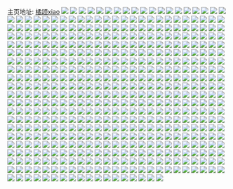 主页地址: [橘颂xiao](https://weibo.com/u/1748708812) 
![](https://wx4.sinaimg.cn/mw2000/683b2dccly1h9qpai0bncj22c0340kjm.jpg) 
![](https://wx4.sinaimg.cn/mw2000/683b2dccly1h9qpaizgb3j22c0340hdu.jpg) 
![](https://wx4.sinaimg.cn/mw2000/683b2dccly1h9qar7x9p4j22c03401kz.jpg) 
![](https://wx4.sinaimg.cn/mw2000/683b2dccly1h9qar9k0npj22c0340x6r.jpg) 
![](https://wx4.sinaimg.cn/mw2000/683b2dccly1h9qar646x2j22c0340kjn.jpg) 
![](https://wx4.sinaimg.cn/mw2000/683b2dccly1h9qarbgjyvj22c0340b2b.jpg) 
![](https://wx4.sinaimg.cn/mw2000/683b2dccly1h9qarcnvtij22c0340b2a.jpg) 
![](https://wx4.sinaimg.cn/mw2000/683b2dccly1h9qare8qblj22c0340x6r.jpg) 
![](https://wx4.sinaimg.cn/mw2000/683b2dccly1h9p57roc0sj22c03407wk.jpg) 
![](https://wx4.sinaimg.cn/mw2000/683b2dccly1h9p4cupfr8j20u0140wjr.jpg) 
![](https://wx4.sinaimg.cn/mw2000/683b2dccly1h9p4cueewxj21bf0zkn67.jpg) 
![](https://wx4.sinaimg.cn/mw2000/683b2dccly1h9m8t43785j22c0340kjm.jpg) 
![](https://wx4.sinaimg.cn/mw2000/683b2dccly1h9lr7qdtxlj22c0340x6p.jpg) 
![](https://wx4.sinaimg.cn/mw2000/683b2dccly1h9lr7scmk7j22c03401ky.jpg) 
![](https://wx4.sinaimg.cn/mw2000/683b2dccly1h9jj5k69cdj222q37kb2a.jpg) 
![](https://wx4.sinaimg.cn/mw2000/683b2dccly1h9isseik67j22c0340hdu.jpg) 
![](https://wx4.sinaimg.cn/mw2000/683b2dccly1h9intizp92j22c0340kjn.jpg) 
![](https://wx4.sinaimg.cn/mw2000/683b2dccly1h9hmrgvvfbj22c03401l0.jpg) 
![](https://wx4.sinaimg.cn/mw2000/683b2dccly1h9hbifn6cnj22c0340npf.jpg) 
![](https://wx4.sinaimg.cn/mw2000/683b2dccly1h9f70okr1sj22c0340u0z.jpg) 
![](https://wx4.sinaimg.cn/mw2000/683b2dccly1h9dwmtdxzaj22c0340e83.jpg) 
![](https://wx4.sinaimg.cn/mw2000/683b2dccly1h9cxr11u8fj233z2bz4qs.jpg) 
![](https://wx4.sinaimg.cn/mw2000/683b2dccly1h9bjj6ubwdj22c03401ky.jpg) 
![](https://wx4.sinaimg.cn/mw2000/683b2dccly1h9bdn6v39tj22c0340hdt.jpg) 
![](https://wx4.sinaimg.cn/mw2000/683b2dccly1h9b8qb1bq3j22c0340b2c.jpg) 
![](https://wx4.sinaimg.cn/mw2000/683b2dccly1h9a4i7226ej20xc1at4aj.jpg) 
![](https://wx4.sinaimg.cn/mw2000/683b2dccly1h9a4i7emmgj20xc18gdnh.jpg) 
![](https://wx4.sinaimg.cn/mw2000/683b2dccly1h9a4i7ngpnj20xc18gjzh.jpg) 
![](https://wx4.sinaimg.cn/mw2000/683b2dccly1h9a4iresz5j20xc1al1a1.jpg) 
![](https://wx4.sinaimg.cn/mw2000/683b2dccly1h9a2x2l2hzj22c0340kjn.jpg) 
![](https://wx4.sinaimg.cn/mw2000/683b2dccly1h9a2x0u8nfj22c0340qv6.jpg) 
![](https://wx4.sinaimg.cn/mw2000/683b2dccly1h99bm8xis8j226t301e82.jpg) 
![](https://wx4.sinaimg.cn/mw2000/683b2dccly1h99bm6te7yj226l37khdu.jpg) 
![](https://wx4.sinaimg.cn/mw2000/683b2dccly1h98h70g6bqj21o02you0z.jpg) 
![](https://wx4.sinaimg.cn/mw2000/683b2dccly1h98303yz4lj20s211fqdk.jpg) 
![](https://wx4.sinaimg.cn/mw2000/683b2dccly1h97t63etshj22c0340hdw.jpg) 
![](https://wx4.sinaimg.cn/mw2000/683b2dccly1h97t66z6ivj227b37ke83.jpg) 
![](https://wx4.sinaimg.cn/mw2000/683b2dccly1h97t69u0rgj227p37k4qr.jpg) 
![](https://wx4.sinaimg.cn/mw2000/683b2dccly1h97t6ar0m7j22c0340u0y.jpg) 
![](https://wx4.sinaimg.cn/mw2000/683b2dccly1h97t7mb0ewj20u0140k59.jpg) 
![](https://wx4.sinaimg.cn/mw2000/683b2dccly1h95jsd7lwbj22c0340kjn.jpg) 
![](https://wx4.sinaimg.cn/mw2000/683b2dccly1h95jselianj22c0340b2b.jpg) 
![](https://wx4.sinaimg.cn/mw2000/683b2dccly1h95jsc14ufj22c03401ky.jpg) 
![](https://wx4.sinaimg.cn/mw2000/683b2dccly1h95jsfd2pkj22c03401ky.jpg) 
![](https://wx4.sinaimg.cn/mw2000/683b2dccly1h94g6ob6kxj21sc2dshdv.jpg) 
![](https://wx4.sinaimg.cn/mw2000/683b2dccly1h94g6n5ijnj22ae37kkjn.jpg) 
![](https://wx4.sinaimg.cn/mw2000/683b2dccly1h94g6qatvij227b37ku0y.jpg) 
![](https://wx4.sinaimg.cn/mw2000/683b2dccly1h94g6szxssj22c03407wk.jpg) 
![](https://wx4.sinaimg.cn/mw2000/683b2dccly1h933kqhwrwj22c0340u0y.jpg) 
![](https://wx4.sinaimg.cn/mw2000/683b2dccly1h8zzkcex3xj22c0340b2b.jpg) 
![](https://wx4.sinaimg.cn/mw2000/683b2dccly1h8xor0tt3rj22c03404qs.jpg) 
![](https://wx4.sinaimg.cn/mw2000/683b2dccly1h8xd3x3fcyj22342w01kz.jpg) 
![](https://wx4.sinaimg.cn/mw2000/683b2dccly1h8wf335dhoj22c0340qv6.jpg) 
![](https://wx4.sinaimg.cn/mw2000/683b2dccly1h8wf35x298j22c03407wj.jpg) 
![](https://wx4.sinaimg.cn/mw2000/683b2dccly1h8wf31rslfj22c03401l0.jpg) 
![](https://wx4.sinaimg.cn/mw2000/683b2dccly1h8wf3po7v7j22c03407wi.jpg) 
![](https://wx4.sinaimg.cn/mw2000/683b2dccly1h8sq0udusdj20zo256khr.jpg) 
![](https://wx4.sinaimg.cn/mw2000/683b2dccly1h8rt7xi0wzj22dd35se83.jpg) 
![](https://wx4.sinaimg.cn/mw2000/683b2dccly1h8pxsdlwlzj22c0340u0y.jpg) 
![](https://wx4.sinaimg.cn/mw2000/683b2dccly1h8pxsfn2gfj22c03407wi.jpg) 
![](https://wx4.sinaimg.cn/mw2000/683b2dccly1h8lu16p1u1j20zo256ndr.jpg) 
![](https://wx4.sinaimg.cn/mw2000/683b2dccly1h8lq77sdp3j229z36cb2b.jpg) 
![](https://wx4.sinaimg.cn/mw2000/683b2dccly1h8jl5zobimj22c0340b2c.jpg) 
![](https://wx4.sinaimg.cn/mw2000/683b2dccly1h8jl60w3o4j22c03404qq.jpg) 
![](https://wx4.sinaimg.cn/mw2000/683b2dccly1h8hdncz7kcj22c0340e83.jpg) 
![](https://wx4.sinaimg.cn/mw2000/683b2dccly1h8h4ayy074j226u36cu0y.jpg) 
![](https://wx4.sinaimg.cn/mw2000/683b2dccly1h6wottdj3pj22c03401kz.jpg) 
![](https://wx4.sinaimg.cn/mw2000/683b2dccly1h6wotqkssfj22c03407a4.jpg) 
![](https://wx4.sinaimg.cn/mw2000/683b2dccly1h6wotuzfqxj22c03404qr.jpg) 
![](https://wx4.sinaimg.cn/mw2000/683b2dccly1h57sf91oekj22c03404qr.jpg) 
![](https://wx4.sinaimg.cn/mw2000/683b2dccly1h57sf7jqclj22c0340npg.jpg) 
![](https://wx4.sinaimg.cn/mw2000/683b2dccly1h4ups1bl9oj20zo1alkjl.jpg) 
![](https://wx4.sinaimg.cn/mw2000/683b2dccly1h4ups01zxyj20zo1m2nhf.jpg) 
![](https://wx4.sinaimg.cn/mw2000/683b2dccly1h4kg2dov4vj21cc2ehx6p.jpg) 
![](https://wx4.sinaimg.cn/mw2000/683b2dccly1h4ep5bd4k2j21sc2iou0y.jpg) 
![](https://wx4.sinaimg.cn/mw2000/683b2dccly1h4bam0cyd3j22c03401l1.jpg) 
![](https://wx4.sinaimg.cn/mw2000/683b2dccly1h44esfxj5fj22c0340e83.jpg) 
![](https://wx4.sinaimg.cn/mw2000/683b2dccly1h44ese2vbtj233z2bznpf.jpg) 
![](https://wx4.sinaimg.cn/mw2000/683b2dccly1h40zrif2bwj21o02yo1kz.jpg) 
![](https://wx4.sinaimg.cn/mw2000/683b2dccly1h40zrh1bpkj22c0340x6p.jpg) 
![](https://wx4.sinaimg.cn/mw2000/683b2dccly1h40zrkfe6tj21o02yohdu.jpg) 
![](https://wx4.sinaimg.cn/mw2000/683b2dccly1h40zrne2ysj227x2yob2b.jpg) 
![](https://wx4.sinaimg.cn/mw2000/683b2dccly1h3yple2qglj226y3401l0.jpg) 
![](https://wx4.sinaimg.cn/mw2000/683b2dccly1h3ypla09ocj22c0340u13.jpg) 
![](https://wx4.sinaimg.cn/mw2000/683b2dccly1h3ypjhna13j22c0340kjm.jpg) 
![](https://wx4.sinaimg.cn/mw2000/683b2dccly1h3ypjf2ak1j22c03404qq.jpg) 
![](https://wx4.sinaimg.cn/mw2000/683b2dccly1h3yo9xzt2yj22c0340qv5.jpg) 
![](https://wx4.sinaimg.cn/mw2000/683b2dccly1h3wev7uqt1j22c0340e84.jpg) 
![](https://wx4.sinaimg.cn/mw2000/683b2dccly1h3wev9xq3uj22c0340kjo.jpg) 
![](https://wx4.sinaimg.cn/mw2000/683b2dccly1h3v5f0gnmyj21o02yo4qr.jpg) 
![](https://wx4.sinaimg.cn/mw2000/683b2dccly1h3qfsjq1qwj21o02yoqv6.jpg) 
![](https://wx4.sinaimg.cn/mw2000/683b2dccly1h3o7w77wysj21o02yo1kz.jpg) 
![](https://wx4.sinaimg.cn/mw2000/683b2dccly1h3o7w8osovj21o02yox6q.jpg) 
![](https://wx4.sinaimg.cn/mw2000/683b2dccly1h3o7wa4bstj22c0340e84.jpg) 
![](https://wx4.sinaimg.cn/mw2000/683b2dccly1h3o7waxwa6j22c0340b2a.jpg) 
![](https://wx4.sinaimg.cn/mw2000/683b2dccly1h3ns1spxapj22c03401kz.jpg) 
![](https://wx4.sinaimg.cn/mw2000/683b2dccly1h3n3m8321ij22c0340e82.jpg) 
![](https://wx4.sinaimg.cn/mw2000/683b2dccly1h3n0sy3umnj22c0340kjm.jpg) 
![](https://wx4.sinaimg.cn/mw2000/683b2dccly1h3kqa0452vj22c0340qv7.jpg) 
![](https://wx4.sinaimg.cn/mw2000/683b2dccly1h3kqa2bqibj22c0340hdw.jpg) 
![](https://wx4.sinaimg.cn/mw2000/683b2dccly1h3kq9y1rmyj22c0340qv6.jpg) 
![](https://wx4.sinaimg.cn/mw2000/683b2dccly1h3kqa4cdx8j22c03407wk.jpg) 
![](https://wx4.sinaimg.cn/mw2000/683b2dccly1h3kqa5x4k3j22c0340x6q.jpg) 
![](https://wx4.sinaimg.cn/mw2000/683b2dccly1h3kj2cae1pj22c0340e81.jpg) 
![](https://wx4.sinaimg.cn/mw2000/683b2dccly1h3kj2dcx2hj22c030a7wj.jpg) 
![](https://wx4.sinaimg.cn/mw2000/683b2dccly1h3kasyqsmmj22c0340kjn.jpg) 
![](https://wx4.sinaimg.cn/mw2000/683b2dccly1h3j99gg5fbj22c0340kjm.jpg) 
![](https://wx4.sinaimg.cn/mw2000/683b2dccly1h3fp4lfx2jj22c0340x6p.jpg) 
![](https://wx4.sinaimg.cn/mw2000/683b2dccly1h3fp4m63o8j22c03401ky.jpg) 
![](https://wx4.sinaimg.cn/mw2000/683b2dccly1h3f4xsxk3tj22c0340hdv.jpg) 
![](https://wx4.sinaimg.cn/mw2000/683b2dccly1h3f4xfha2yj22c0340hdv.jpg) 
![](https://wx4.sinaimg.cn/mw2000/683b2dccly1h3f4xixhr3j22c03407wj.jpg) 
![](https://wx4.sinaimg.cn/mw2000/683b2dccly1h3f4xywgl3j22c03407wj.jpg) 
![](https://wx4.sinaimg.cn/mw2000/683b2dccly1h3f2oina2ij224e2vdx6p.jpg) 
![](https://wx4.sinaimg.cn/mw2000/683b2dccly1h3f2ohr3ddj22c0340qv6.jpg) 
![](https://wx4.sinaimg.cn/mw2000/683b2dccly1h3f2ojhh1xj224y340kjm.jpg) 
![](https://wx4.sinaimg.cn/mw2000/683b2dccly1h3duaye7v2j22c0340npf.jpg) 
![](https://wx4.sinaimg.cn/mw2000/683b2dccly1h3dqm2kx6dj22c0340x6q.jpg) 
![](https://wx4.sinaimg.cn/mw2000/683b2dccly1h3dqm3z3f0j22c0340u0y.jpg) 
![](https://wx4.sinaimg.cn/mw2000/683b2dccly1h3bnz2qn0bj22c0340x6q.jpg) 
![](https://wx4.sinaimg.cn/mw2000/683b2dccly1h3bnz40ef4j22c03404qr.jpg) 
![](https://wx4.sinaimg.cn/mw2000/683b2dccly1h397f8a1wtj22853407wk.jpg) 
![](https://wx4.sinaimg.cn/mw2000/683b2dccly1h397fom85dj226y340npg.jpg) 
![](https://wx4.sinaimg.cn/mw2000/683b2dccly1h397fsw88tj22c0340b2c.jpg) 
![](https://wx4.sinaimg.cn/mw2000/683b2dccly1h37y8152xmj22c03407wl.jpg) 
![](https://wx4.sinaimg.cn/mw2000/683b2dccly1h37y8clw86j23402c0hdt.jpg) 
![](https://wx4.sinaimg.cn/mw2000/683b2dccly1h36uru3pfjj21o02yoe81.jpg) 
![](https://wx4.sinaimg.cn/mw2000/683b2dccly1h34l0m55qlj22c0340b2c.jpg) 
![](https://wx4.sinaimg.cn/mw2000/683b2dccly1h33lww8vy5j21o02yob2c.jpg) 
![](https://wx4.sinaimg.cn/mw2000/683b2dccly1h303itkkfrj22c0340x6r.jpg) 
![](https://wx4.sinaimg.cn/mw2000/683b2dccly1h2ys6szg2sj22c0340hdv.jpg) 
![](https://wx4.sinaimg.cn/mw2000/683b2dccly1h2yks3w3naj22c03404qr.jpg) 
![](https://wx4.sinaimg.cn/mw2000/683b2dccly1h2yks5a7ayj22c0340e83.jpg) 
![](https://wx4.sinaimg.cn/mw2000/683b2dccly1h2x4eshjysj22c0340u10.jpg) 
![](https://wx4.sinaimg.cn/mw2000/683b2dccly1h2wbftmn90j21sc2dsqv5.jpg) 
![](https://wx4.sinaimg.cn/mw2000/683b2dccly1h2u6fukywlj220k36ax6q.jpg) 
![](https://wx4.sinaimg.cn/mw2000/683b2dccly1h2sz9jr4l9j224v340b2a.jpg) 
![](https://wx4.sinaimg.cn/mw2000/683b2dccly1h2ryrzwk4uj22c0340b2a.jpg) 
![](https://wx4.sinaimg.cn/mw2000/683b2dccly1h2qlwahax1j22c0340e83.jpg) 
![](https://wx4.sinaimg.cn/mw2000/683b2dccly1h2qlw92jb2j22c0340kjm.jpg) 
![](https://wx4.sinaimg.cn/mw2000/683b2dccly1h2o663ru67j21o02yoe82.jpg) 
![](https://wx4.sinaimg.cn/mw2000/683b2dccly1h2iogel8e1j21o02yokjm.jpg) 
![](https://wx4.sinaimg.cn/mw2000/683b2dccly1h2g7nemhazj22c0340npe.jpg) 
![](https://wx4.sinaimg.cn/mw2000/683b2dccly1h2enqf2vvtj20mi0u0gr5.jpg) 
![](https://wx4.sinaimg.cn/mw2000/683b2dccly1h2enqfsqh3j22c0340b29.jpg) 
![](https://wx4.sinaimg.cn/mw2000/683b2dccly1h2dzsujbfpj20pe194dnc.jpg) 
![](https://wx4.sinaimg.cn/mw2000/683b2dccly1h2bkkumuivj22c0340u0z.jpg) 
![](https://wx4.sinaimg.cn/mw2000/683b2dccly1h2b9y4xqwwj224v340qv5.jpg) 
![](https://wx4.sinaimg.cn/mw2000/683b2dccly1h29hphudmlj22c0340x6p.jpg) 
![](https://wx4.sinaimg.cn/mw2000/683b2dccly1h27ujlk9aaj22c0340qv6.jpg) 
![](https://wx4.sinaimg.cn/mw2000/683b2dccly1h25w2c197mj22c02qmx6p.jpg) 
![](https://wx4.sinaimg.cn/mw2000/683b2dccly1h24untf4hhj20u01hcar8.jpg) 
![](https://wx4.sinaimg.cn/mw2000/683b2dccly1h24jifc8x5j21o02yonpd.jpg) 
![](https://wx4.sinaimg.cn/mw2000/683b2dccly1h24jig9hk7j21o02yo4qq.jpg) 
![](https://wx4.sinaimg.cn/mw2000/683b2dccly1h23q0o199zj21o02yo1l0.jpg) 
![](https://wx4.sinaimg.cn/mw2000/683b2dccly1h22f50bzp9j22c03404qq.jpg) 
![](https://wx4.sinaimg.cn/mw2000/683b2dccly1h22f4zhkycj22c0340npe.jpg) 
![](https://wx4.sinaimg.cn/mw2000/683b2dccly1h22f518k8tj22c03404qq.jpg) 
![](https://wx4.sinaimg.cn/mw2000/683b2dccly1h21xscqntij22c0340e83.jpg) 
![](https://wx4.sinaimg.cn/mw2000/683b2dccly1h1zmvixwykj21o02yohdw.jpg) 
![](https://wx4.sinaimg.cn/mw2000/683b2dccly1h1xh9fipwmj22c0340u0y.jpg) 
![](https://wx4.sinaimg.cn/mw2000/683b2dccly1h1v040dv7uj22653401ky.jpg) 
![](https://wx4.sinaimg.cn/mw2000/683b2dccly1h1txinzn8fj22c0340hdu.jpg) 
![](https://wx4.sinaimg.cn/mw2000/683b2dccly1h1txip4uwxj22c03407wj.jpg) 
![](https://wx4.sinaimg.cn/mw2000/683b2dccly1h1txiqdbmdj22c0340x6q.jpg) 
![](https://wx4.sinaimg.cn/mw2000/683b2dccly1h1smvyymqhj22c0340hdv.jpg) 
![](https://wx4.sinaimg.cn/mw2000/683b2dccly1h1smwd4bgvj20mi0u0n63.jpg) 
![](https://wx4.sinaimg.cn/mw2000/683b2dccly1h1smwccjh7j20mi0u0dp8.jpg) 
![](https://wx4.sinaimg.cn/mw2000/683b2dccly1h1s3tmypsuj22bz2x0hdt.jpg) 
![](https://wx4.sinaimg.cn/mw2000/683b2dccly1h1pskvve7fj22c0340b2d.jpg) 
![](https://wx4.sinaimg.cn/mw2000/683b2dccly1h1phq2yw74j20u0140n3s.jpg) 
![](https://wx4.sinaimg.cn/mw2000/683b2dccly1h1ockro99xj22c0340npf.jpg) 
![](https://wx4.sinaimg.cn/mw2000/683b2dccly1h1ockq0emyj22c03404qs.jpg) 
![](https://wx4.sinaimg.cn/mw2000/683b2dccly1h1ncl6otlnj22c03401ky.jpg) 
![](https://wx4.sinaimg.cn/mw2000/683b2dccly1h1ncl8a8v9j22c03407wi.jpg) 
![](https://wx4.sinaimg.cn/mw2000/683b2dccly1h1mb47arw6j22c0340qv6.jpg) 
![](https://wx4.sinaimg.cn/mw2000/683b2dccly1h1mb4tin3dj22c0340hdu.jpg) 
![](https://wx4.sinaimg.cn/mw2000/683b2dccly1h1mb4uguo0j22c03404qq.jpg) 
![](https://wx4.sinaimg.cn/mw2000/683b2dccly1h1l6wzd1fij22c0340qv7.jpg) 
![](https://wx4.sinaimg.cn/mw2000/683b2dccly1h1l6x3u7ewj22c0340b2b.jpg) 
![](https://wx4.sinaimg.cn/mw2000/683b2dccly1h1ky4swvfbj22c0340u0x.jpg) 
![](https://wx4.sinaimg.cn/mw2000/683b2dccly1h1ky4tsvvqj22c0340b2a.jpg) 
![](https://wx4.sinaimg.cn/mw2000/683b2dccly1h1ky4s9hc2j22c0340x6p.jpg) 
![](https://wx4.sinaimg.cn/mw2000/683b2dccly1h1ky4ulqcmj22c0340u0y.jpg) 
![](https://wx4.sinaimg.cn/mw2000/683b2dccly1h1ih0bownoj22c03404qr.jpg) 
![](https://wx4.sinaimg.cn/mw2000/683b2dccly1h1ih0e5c29j22c03401kz.jpg) 
![](https://wx4.sinaimg.cn/mw2000/683b2dccly1h1ih0cqb0lj22c0340hdu.jpg) 
![](https://wx4.sinaimg.cn/mw2000/683b2dccly1h1ih0kikyfj22y12c04qq.jpg) 
![](https://wx4.sinaimg.cn/mw2000/683b2dccly1h1hk2o0zkyj22c0340x6r.jpg) 
![](https://wx4.sinaimg.cn/mw2000/683b2dccly1h1ggi3fl1yj233z2bze83.jpg) 
![](https://wx4.sinaimg.cn/mw2000/683b2dccly1h1fcwmpklij22c03404qs.jpg) 
![](https://wx4.sinaimg.cn/mw2000/683b2dccly1h1fcwob2p1j22c0340x6r.jpg) 
![](https://wx4.sinaimg.cn/mw2000/683b2dccly1h1fcwpq4c6j22c0340b2c.jpg) 
![](https://wx4.sinaimg.cn/mw2000/683b2dccly1h1e2sv1c3zj22c03407wi.jpg) 
![](https://wx4.sinaimg.cn/mw2000/683b2dccly1h1dwk3hy4hj22c0340x6r.jpg) 
![](https://wx4.sinaimg.cn/mw2000/683b2dccly1h1dwk4ysisj22c0340qv7.jpg) 
![](https://wx4.sinaimg.cn/mw2000/683b2dccly1h1dwkajidsj22c03404qs.jpg) 
![](https://wx4.sinaimg.cn/mw2000/683b2dccly1h1dwk8y5p8j22bz33znph.jpg) 
![](https://wx4.sinaimg.cn/mw2000/683b2dccly1h1cqjsa1gfj21491zkb29.jpg) 
![](https://wx4.sinaimg.cn/mw2000/683b2dccly1h1cqjtbhpcj22c03401kz.jpg) 
![](https://wx4.sinaimg.cn/mw2000/683b2dccly1h1adhewdkoj22c0340npe.jpg) 
![](https://wx4.sinaimg.cn/mw2000/683b2dccly1h1adhdphafj22c0340x6q.jpg) 
![](https://wx4.sinaimg.cn/mw2000/683b2dccly1h1a40vbp2pj22c0340kjm.jpg) 
![](https://wx4.sinaimg.cn/mw2000/683b2dccly1h17dwzna2tj22c0340kjm.jpg) 
![](https://wx4.sinaimg.cn/mw2000/683b2dccly1h16u23wcxqj224v2s54qp.jpg) 
![](https://wx4.sinaimg.cn/mw2000/683b2dccly1h16u23bv6hj22c0340u0x.jpg) 
![](https://wx4.sinaimg.cn/mw2000/683b2dccly1h16u24qcj5j22c03404qq.jpg) 
![](https://wx4.sinaimg.cn/mw2000/683b2dccly1h15mrcbfzbj20u01400yi.jpg) 
![](https://wx4.sinaimg.cn/mw2000/683b2dccly1h13uxc2okij21ws2jm4qp.jpg) 
![](https://wx4.sinaimg.cn/mw2000/683b2dccly1h13f1fjd9gj21491zk7wh.jpg) 
![](https://wx4.sinaimg.cn/mw2000/683b2dccly1h12i58yqvjj20uv0nqgqa.jpg) 
![](https://wx4.sinaimg.cn/mw2000/683b2dccly1h12cjgdhexj20nf0kfwg4.jpg) 
![](https://wx4.sinaimg.cn/mw2000/683b2dccly1h11darjb9uj20mi0u0wpe.jpg) 
![](https://wx4.sinaimg.cn/mw2000/683b2dccly1h10czv6ix8j22c03401ky.jpg) 
![](https://wx4.sinaimg.cn/mw2000/683b2dccly1h10czxftm8j22c0340kjm.jpg) 
![](https://wx4.sinaimg.cn/mw2000/683b2dccly1h0z72pf3d7j22c0340kjn.jpg) 
![](https://wx4.sinaimg.cn/mw2000/683b2dccly1h0z1mmhc9uj22c03404qq.jpg) 
![](https://wx4.sinaimg.cn/mw2000/683b2dccly1h0y4023barj22c0340hdu.jpg) 
![](https://wx4.sinaimg.cn/mw2000/683b2dccly1h0wx4juv88j22c03407wl.jpg) 
![](https://wx4.sinaimg.cn/mw2000/683b2dccly1h0wf4bcu8yj22c0340kjn.jpg) 
![](https://wx4.sinaimg.cn/mw2000/683b2dccly1h0vkv67ojuj233z2bzqv8.jpg) 
![](https://wx4.sinaimg.cn/mw2000/683b2dccly1h0tfs67b1oj22c03401l1.jpg) 
![](https://wx4.sinaimg.cn/mw2000/683b2dccly1h0szk8gw8bj21o02you0y.jpg) 
![](https://wx4.sinaimg.cn/mw2000/683b2dccly1h0szk9hdv3j21o02yoqv6.jpg) 
![](https://wx4.sinaimg.cn/mw2000/683b2dccly1h0szka0doaj21491zkb29.jpg) 
![](https://wx4.sinaimg.cn/mw2000/683b2dccly1h0szk3fk2dj22c0340kjn.jpg) 
![](https://wx4.sinaimg.cn/mw2000/683b2dccly1h0r0pynhwyj22c0340x6r.jpg) 
![](https://wx4.sinaimg.cn/mw2000/683b2dccly1h0qivaelezj22c0340qv7.jpg) 
![](https://wx4.sinaimg.cn/mw2000/683b2dccly1h0pgitc3rsj21o02yonpe.jpg) 
![](https://wx4.sinaimg.cn/mw2000/683b2dccly1h0pgirb2l1j21o02yoqv6.jpg) 
![](https://wx4.sinaimg.cn/mw2000/683b2dccly1h0menze4pzj22c0340e83.jpg) 
![](https://wx4.sinaimg.cn/mw2000/683b2dccly1h0k38m3mxvj22c0340b2c.jpg) 
![](https://wx4.sinaimg.cn/mw2000/683b2dccly1h0k38i6sy5j22c0340npf.jpg) 
![](https://wx4.sinaimg.cn/mw2000/683b2dccly1h0k38n99caj22c0340qv6.jpg) 
![](https://wx4.sinaimg.cn/mw2000/683b2dccly1h0fhnhx37jj21r53404qq.jpg) 
![](https://wx4.sinaimg.cn/mw2000/683b2dccly1h0fhnp5pgwj22c0340u0z.jpg) 
![](https://wx4.sinaimg.cn/mw2000/683b2dccly1h0fhnuz84lj22c0340e82.jpg) 
![](https://wx4.sinaimg.cn/mw2000/683b2dccly1h0f3iwygo3j23402c0hdv.jpg) 
![](https://wx4.sinaimg.cn/mw2000/683b2dccly1h0d7t3fchsj22c0340kjo.jpg) 
![](https://wx4.sinaimg.cn/mw2000/683b2dccly1h0atzvbvfvj22c0340qv9.jpg) 
![](https://wx4.sinaimg.cn/mw2000/683b2dccly1h0atztd0dej22c0340npi.jpg) 
![](https://wx4.sinaimg.cn/mw2000/683b2dccly1h0atzy1b28j23402c0qv8.jpg) 
![](https://wx4.sinaimg.cn/mw2000/683b2dccly1h0au0v493vj20mi0u0q96.jpg) 
![](https://wx4.sinaimg.cn/mw2000/683b2dccly1h0ah015zbwj22c03407wl.jpg) 
![](https://wx4.sinaimg.cn/mw2000/683b2dccly1h0ah02vvw4j22c0340npg.jpg) 
![](https://wx4.sinaimg.cn/mw2000/683b2dccly1h0afjca62fj22c03404qs.jpg) 
![](https://wx4.sinaimg.cn/mw2000/683b2dccly1h051arn8wsj22c0340u11.jpg) 
![](https://wx4.sinaimg.cn/mw2000/683b2dccly1h02l0jax93j22bz33zu0y.jpg) 
![](https://wx4.sinaimg.cn/mw2000/683b2dccly1h02l0kxxsqj22c03bqhdw.jpg) 
![](https://wx4.sinaimg.cn/mw2000/683b2dccly1h02l0o5rxhj22bz2kr4qr.jpg) 
![](https://wx4.sinaimg.cn/mw2000/683b2dccly1h02l0mddzzj226v340hdv.jpg) 
![](https://wx4.sinaimg.cn/mw2000/683b2dccly1gzwf79f9vwj22c0340npf.jpg) 
![](https://wx4.sinaimg.cn/mw2000/683b2dccly1gzt9g7nh99j20mi0u0dop.jpg) 
![](https://wx4.sinaimg.cn/mw2000/683b2dccly1gzt9g969p3j23402c0b2a.jpg) 
![](https://wx4.sinaimg.cn/mw2000/683b2dccly1gzkcmdiah5j22c0340qv7.jpg) 
![](https://wx4.sinaimg.cn/mw2000/683b2dccly1gzkcmcas1dj22c0340b2b.jpg) 
![](https://wx4.sinaimg.cn/mw2000/683b2dccly1gzd8ulbyiqj20zo1qj4lh.jpg) 
![](https://wx4.sinaimg.cn/mw2000/683b2dccly1gzc510o409j22c03404qr.jpg) 
![](https://wx4.sinaimg.cn/mw2000/683b2dccly1gyppd3mk7fj21o02yoqv7.jpg) 
![](https://wx4.sinaimg.cn/mw2000/683b2dccly1gyppd9bh1ij21o02yo4qr.jpg) 
![](https://wx4.sinaimg.cn/mw2000/683b2dccly1gyppd5snkyj21o02yoe82.jpg) 
![](https://wx4.sinaimg.cn/mw2000/683b2dccly1gyppd78rn3j22yo1o04qr.jpg) 
![](https://wx4.sinaimg.cn/mw2000/683b2dccly1gyppd0uzkgj22c0340b2a.jpg) 
![](https://wx4.sinaimg.cn/mw2000/683b2dccly1gyppdk26dij22c0340x6r.jpg) 
![](https://wx4.sinaimg.cn/mw2000/683b2dccly1gykg32qyuuj21sc2dsb2a.jpg) 
![](https://wx4.sinaimg.cn/mw2000/683b2dccly1gygwknt0mwj21gx1zknpd.jpg) 
![](https://wx4.sinaimg.cn/mw2000/683b2dccly1gygwktf9w2j21o02yo7wj.jpg) 
![](https://wx4.sinaimg.cn/mw2000/683b2dccly1gyc8usc6fyj22392sbkjm.jpg) 
![](https://wx4.sinaimg.cn/mw2000/683b2dccly1gyc8uteogpj21wt2jqb2a.jpg) 
![](https://wx4.sinaimg.cn/mw2000/683b2dccly1gxzkmekgrmj22c0340qv6.jpg) 
![](https://wx4.sinaimg.cn/mw2000/683b2dccly1gxtgi44bi5j20zo1rfkjl.jpg) 
![](https://wx4.sinaimg.cn/mw2000/683b2dccly1gxtgi5hesjj21o02yob2c.jpg) 
![](https://wx4.sinaimg.cn/mw2000/683b2dccly1gxp976bu3wj23402c0kjn.jpg) 
![](https://wx4.sinaimg.cn/mw2000/683b2dccly1gxmgsqvtwij20u014044i.jpg) 
![](https://wx4.sinaimg.cn/mw2000/683b2dccly1gxladyr6dhj225u340b2a.jpg) 
![](https://wx4.sinaimg.cn/mw2000/683b2dccly1gxladszrj5j22c03dq1kz.jpg) 
![](https://wx4.sinaimg.cn/mw2000/683b2dccly1gxladrst4wj2263340kjm.jpg) 
![](https://wx4.sinaimg.cn/mw2000/683b2dccly1gxladu3jcwj22c0396b2b.jpg) 
![](https://wx4.sinaimg.cn/mw2000/683b2dccly1gxkrh131g8j22c0340npg.jpg) 
![](https://wx4.sinaimg.cn/mw2000/683b2dccly1gxk81e3084j21o02yonpf.jpg) 
![](https://wx4.sinaimg.cn/mw2000/683b2dccly1gxk81a79nlj21o02yohdv.jpg) 
![](https://wx4.sinaimg.cn/mw2000/683b2dccly1gxem2ucak1j22c03407wl.jpg) 
![](https://wx4.sinaimg.cn/mw2000/683b2dccly1gx38p4xa71j22c0340x6q.jpg) 
![](https://wx4.sinaimg.cn/mw2000/683b2dccly1gx38p6lkdoj22c0340qv6.jpg) 
![](https://wx4.sinaimg.cn/mw2000/683b2dccly1gx2tryckdkj22c037q7wi.jpg) 
![](https://wx4.sinaimg.cn/mw2000/683b2dccly1gx2trzfjloj22bz33zb2b.jpg) 
![](https://wx4.sinaimg.cn/mw2000/683b2dccly1gx2ts0az0qj22c03ame82.jpg) 
![](https://wx4.sinaimg.cn/mw2000/683b2dccly1gx2ts2awpcj22c03961l0.jpg) 
![](https://wx4.sinaimg.cn/mw2000/683b2dccly1gww3n6ifn1j21o02yo1kz.jpg) 
![](https://wx4.sinaimg.cn/mw2000/683b2dccly1gww3o4a82zj22c03404qr.jpg) 
![](https://wx4.sinaimg.cn/mw2000/683b2dccly1gww3n99zw3j23402c0hdv.jpg) 
![](https://wx4.sinaimg.cn/mw2000/683b2dccly1gww3nayw28j22c0340kjm.jpg) 
![](https://wx4.sinaimg.cn/mw2000/683b2dccly1gwnortml8uj21o02yoe84.jpg) 
![](https://wx4.sinaimg.cn/mw2000/683b2dccly1gwnorudu4sj21pl2a3hdt.jpg) 
![](https://wx4.sinaimg.cn/mw2000/683b2dccly1gwnorw9kxyj227e340b2a.jpg) 
![](https://wx4.sinaimg.cn/mw2000/683b2dccly1gwnorxdoljj22c0340kjn.jpg) 
![](https://wx4.sinaimg.cn/mw2000/683b2dccly1gwnorycs8tj225y3404qq.jpg) 
![](https://wx4.sinaimg.cn/mw2000/683b2dccly1gwnorzz7ajj22c0340qv8.jpg) 
![](https://wx4.sinaimg.cn/mw2000/683b2dccly1gwnos18n1fj22c0340kjn.jpg) 
![](https://wx4.sinaimg.cn/mw2000/683b2dccly1gvtjtg0y0yj2255340e83.jpg) 
![](https://wx4.sinaimg.cn/mw2000/683b2dccly1gvsy3nkw4sj21491zkkjl.jpg) 
![](https://wx4.sinaimg.cn/mw2000/683b2dccly1gvsy3ov2f9j21491zknpd.jpg) 
![](https://wx4.sinaimg.cn/mw2000/683b2dccly1gvn929bz27j2282340u0y.jpg) 
![](https://wx4.sinaimg.cn/mw2000/001Ulp2Qly1gvn93fu6c8j6288340u0y02.jpg) 
![](https://wx4.sinaimg.cn/mw2000/001Ulp2Qly1gvn93gve68j6288340kjm02.jpg) 
![](https://wx4.sinaimg.cn/mw2000/001Ulp2Qly1gvn93ib73lj62c0396hdw02.jpg) 
![](https://wx4.sinaimg.cn/mw2000/001Ulp2Qly1gvijva67wgj62c0340b2b02.jpg) 
![](https://wx4.sinaimg.cn/mw2000/001Ulp2Qly1gvijv8ip8mj61o02yo7wj02.jpg) 
![](https://wx4.sinaimg.cn/mw2000/001Ulp2Qly1gv727k6wnbj62c0340hdu02.jpg) 
![](https://wx4.sinaimg.cn/mw2000/001Ulp2Qly1gv727lsq3jj62c0340u0x02.jpg) 
![](https://wx4.sinaimg.cn/mw2000/001Ulp2Qly1gv727n6j9lj62c0340x6p02.jpg) 
![](https://wx4.sinaimg.cn/mw2000/001Ulp2Qly1gv72827ca7j61sc2dsnpd02.jpg) 
![](https://wx4.sinaimg.cn/mw2000/001Ulp2Qly1gv72813dl4j62c03401ky02.jpg) 
![](https://wx4.sinaimg.cn/mw2000/683b2dccly1guyx8macr2j22c0340kjm.jpg) 
![](https://wx4.sinaimg.cn/mw2000/001Ulp2Qly1guyx8nbk22j62c0340qv602.jpg) 
![](https://wx4.sinaimg.cn/mw2000/001Ulp2Qly1guyx8okwjoj62c0340qv602.jpg) 
![](https://wx4.sinaimg.cn/mw2000/001Ulp2Qly1gusy0nspptj62c037uqv602.jpg) 
![](https://wx4.sinaimg.cn/mw2000/001Ulp2Qly1gusy0onp9rj62bz39wb2a02.jpg) 
![](https://wx4.sinaimg.cn/mw2000/001Ulp2Qly1gusy0pdfg0j62c03961ky02.jpg) 
![](https://wx4.sinaimg.cn/mw2000/001Ulp2Qly1gusy0qewv0j62c0340hdv02.jpg) 
![](https://wx4.sinaimg.cn/mw2000/001Ulp2Qly1gusy0repptj62c0340npe02.jpg) 
![](https://wx4.sinaimg.cn/mw2000/001Ulp2Qly1gusy0moo8uj62bz2dcx6p02.jpg) 
![](https://wx4.sinaimg.cn/mw2000/001Ulp2Qly1gusy0snkx1j62c0340npe02.jpg) 
![](https://wx4.sinaimg.cn/mw2000/001Ulp2Qly1gusy0u93i3j62c02wmkjm02.jpg) 
![](https://wx4.sinaimg.cn/mw2000/001Ulp2Qly1gusy0vm865j62c03401kz02.jpg) 
![](https://wx4.sinaimg.cn/mw2000/001Ulp2Qly1gurm5koq2bj624c340e8202.jpg) 
![](https://wx4.sinaimg.cn/mw2000/001Ulp2Qly1gurm5s4pu8j6276340npe02.jpg) 
![](https://wx4.sinaimg.cn/mw2000/001Ulp2Qly1gurm5lsjxfj628d340qv602.jpg) 
![](https://wx4.sinaimg.cn/mw2000/001Ulp2Qly1gurm5jpzn3j62c035a7wj02.jpg) 
![](https://wx4.sinaimg.cn/mw2000/001Ulp2Qly1guo5ln05qkj63402c0u0z02.jpg) 
![](https://wx4.sinaimg.cn/mw2000/001Ulp2Qly1guo5lkpacpj62c03404qq02.jpg) 
![](https://wx4.sinaimg.cn/mw2000/001Ulp2Qly1guo5lp1iadj62c03404qq02.jpg) 
![](https://wx4.sinaimg.cn/mw2000/001Ulp2Qly1guo5lqq5mlj62c03404qq02.jpg) 
![](https://wx4.sinaimg.cn/mw2000/001Ulp2Qly1guo5ls6xpsj63402c07wk02.jpg) 
![](https://wx4.sinaimg.cn/mw2000/001Ulp2Qly1guo5ltmak6j62c0340e8202.jpg) 
![](https://wx4.sinaimg.cn/mw2000/001Ulp2Qly1guo5luyfb9j62c03401ky02.jpg) 
![](https://wx4.sinaimg.cn/mw2000/001Ulp2Qly1guo3024vmvj62c0340x6q02.jpg) 
![](https://wx4.sinaimg.cn/mw2000/001Ulp2Qly1guo304ulsjj62c0340kjm02.jpg) 
![](https://wx4.sinaimg.cn/mw2000/001Ulp2Qly1guo306lpw6j62c0340kjm02.jpg) 
![](https://wx4.sinaimg.cn/mw2000/001Ulp2Qly1guo308qk6bj62c0340e8202.jpg) 
![](https://wx4.sinaimg.cn/mw2000/001Ulp2Qly1guo309wnxfj62c0340hdu02.jpg) 
![](https://wx4.sinaimg.cn/mw2000/001Ulp2Qly1guo30140ovj62c0340u0y02.jpg) 
![](https://wx4.sinaimg.cn/mw2000/001Ulp2Qly1gun4exdbp9j62c0340npg02.jpg) 
![](https://wx4.sinaimg.cn/mw2000/001Ulp2Qly1gun4ezhe2wj62c0340e8402.jpg) 
![](https://wx4.sinaimg.cn/mw2000/001Ulp2Qly1gun4f0qndkj62c0340kjo02.jpg) 
![](https://wx4.sinaimg.cn/mw2000/001Ulp2Qly1gun4f1yneqj62c0340e8402.jpg) 
![](https://wx4.sinaimg.cn/mw2000/001Ulp2Qly1gun4f3f850j62c03401l002.jpg) 
![](https://wx4.sinaimg.cn/mw2000/001Ulp2Qly1gun4ew5oufj62c03404qr02.jpg) 
![](https://wx4.sinaimg.cn/mw2000/001Ulp2Qly1gun4f58q3wj62c03404qs02.jpg) 
![](https://wx4.sinaimg.cn/mw2000/001Ulp2Qly1gun4f6ltbaj62c0340u0y02.jpg) 
![](https://wx4.sinaimg.cn/mw2000/001Ulp2Qly1gun4go8klij62c0340hdt02.jpg) 
![](https://wx4.sinaimg.cn/mw2000/001Ulp2Qly1gulzsbeex0j60u014046t02.jpg) 
![](https://wx4.sinaimg.cn/mw2000/001Ulp2Qly1gulq3df60vj625n340qv602.jpg) 
![](https://wx4.sinaimg.cn/mw2000/001Ulp2Qly1gulq3ei08uj626q340qv602.jpg) 
![](https://wx4.sinaimg.cn/mw2000/001Ulp2Qly1gulq3fohw7j6265340qv602.jpg) 
![](https://wx4.sinaimg.cn/mw2000/001Ulp2Qly1gulq3cmf4nj62bz33zx6q02.jpg) 
![](https://wx4.sinaimg.cn/mw2000/001Ulp2Qly1gulq3gjtluj62bz33znpe02.jpg) 
![](https://wx4.sinaimg.cn/mw2000/001Ulp2Qly1gujaj16jvtj62c0340b2c02.jpg) 
![](https://wx4.sinaimg.cn/mw2000/001Ulp2Qly1gujaizzww1j62c03404qs02.jpg) 
![](https://wx4.sinaimg.cn/mw2000/001Ulp2Qly1gujaj2fduvj62c036yx6r02.jpg) 
![](https://wx4.sinaimg.cn/mw2000/001Ulp2Qly1gujaj3p74mj62c03404qr02.jpg) 
![](https://wx4.sinaimg.cn/mw2000/001Ulp2Qly1guh6hj9sd5j62c0340x6q02.jpg) 
![](https://wx4.sinaimg.cn/mw2000/001Ulp2Qly1guh6hkp866j62c0340qv702.jpg) 
![](https://wx4.sinaimg.cn/mw2000/001Ulp2Qly1guh6hms4xej62c03407wj02.jpg) 
![](https://wx4.sinaimg.cn/mw2000/001Ulp2Qly1guh6hoi33tj63402c0kjn02.jpg) 
![](https://wx4.sinaimg.cn/mw2000/001Ulp2Qly1guf0umdy8tj62c0340x6q02.jpg) 
![](https://wx4.sinaimg.cn/mw2000/001Ulp2Qly1guf0uoojehj62652yex6p02.jpg) 
![](https://wx4.sinaimg.cn/mw2000/001Ulp2Qly1guf0unsqesj62c0340x6q02.jpg) 
![](https://wx4.sinaimg.cn/mw2000/001Ulp2Qly1gucjvxzhyaj62c0340qv602.jpg) 
![](https://wx4.sinaimg.cn/mw2000/001Ulp2Qly1gucjvw5o39j62c03401ky02.jpg) 
![](https://wx4.sinaimg.cn/mw2000/001Ulp2Qly1gubodkjb6vj62c0340hdv02.jpg) 
![](https://wx4.sinaimg.cn/mw2000/001Ulp2Qly1gubodm2syfj62c0340hdv02.jpg) 
![](https://wx4.sinaimg.cn/mw2000/001Ulp2Qly1gubodn39slj62c03404qq02.jpg) 
![](https://wx4.sinaimg.cn/mw2000/001Ulp2Qly1gubodo5jvzj62c0340hdu02.jpg) 
![](https://wx4.sinaimg.cn/mw2000/001Ulp2Qly1gubodpfwarj62c0340b2b02.jpg) 
![](https://wx4.sinaimg.cn/mw2000/001Ulp2Qly1gu831ttpdcj61hn1zkdst02.jpg) 
![](https://wx4.sinaimg.cn/mw2000/001Ulp2Qly1gu831teca1j62c0340qv602.jpg) 
![](https://wx4.sinaimg.cn/mw2000/001Ulp2Qly1gu831v1k3uj62c0340b2a02.jpg) 
![](https://wx4.sinaimg.cn/mw2000/001Ulp2Qly1gu831w6muhj62c0340x6p02.jpg) 
![](https://wx4.sinaimg.cn/mw2000/001Ulp2Qly1gu71bwcpjjj61491zk7wh02.jpg) 
![](https://wx4.sinaimg.cn/mw2000/001Ulp2Qly1gu71bx8n1vj61491zk7wh02.jpg) 
![](https://wx4.sinaimg.cn/mw2000/001Ulp2Qly1gu71byrr04j61491zkb2902.jpg) 
![](https://wx4.sinaimg.cn/mw2000/001Ulp2Qly1gu71bzujh1j61491zk7wh02.jpg) 
![](https://wx4.sinaimg.cn/mw2000/001Ulp2Qly1gu71c12t4nj61491zk7wh02.jpg) 
![](https://wx4.sinaimg.cn/mw2000/001Ulp2Qly1gu71c29cxjj61491zk7wh02.jpg) 
![](https://wx4.sinaimg.cn/mw2000/001Ulp2Qly1gtw9zp4edyj62c0340hdv02.jpg) 
![](https://wx4.sinaimg.cn/mw2000/001Ulp2Qly1gtw9zrc9u8j62c03404qt02.jpg) 
![](https://wx4.sinaimg.cn/mw2000/001Ulp2Qly1gtw9zt6xtdj62c0340kjo02.jpg) 
![](https://wx4.sinaimg.cn/mw2000/001Ulp2Qly1gtvabywvwij62c03407wk02.jpg) 
![](https://wx4.sinaimg.cn/mw2000/001Ulp2Qly1gtvabzz5vpj62c030m7wj02.jpg) 
![](https://wx4.sinaimg.cn/mw2000/001Ulp2Qly1gtvac0s5r6j62c034yu0x02.jpg) 
![](https://wx4.sinaimg.cn/mw2000/001Ulp2Qly1gtvabx88mcj62c0340npd02.jpg) 
![](https://wx4.sinaimg.cn/mw2000/001Ulp2Qly1gtvac1jkw3j62c0340e8202.jpg) 
![](https://wx4.sinaimg.cn/mw2000/001Ulp2Qly1gtvac2ga95j62c0340e8202.jpg) 
![](https://wx4.sinaimg.cn/mw2000/001Ulp2Qly1gtu9eyljvej62c0340qv602.jpg) 
![](https://wx4.sinaimg.cn/mw2000/001Ulp2Qly1gtu9f0hjnnj62c0340b2a02.jpg) 
![](https://wx4.sinaimg.cn/mw2000/001Ulp2Qly1gtu9f1a30aj62c0340qv502.jpg) 
![](https://wx4.sinaimg.cn/mw2000/001Ulp2Qly1gtu9f2b6j2j62c03404qs02.jpg) 
![](https://wx4.sinaimg.cn/mw2000/001Ulp2Qly1gtu9expvn7j62c0340e8402.jpg) 
![](https://wx4.sinaimg.cn/mw2000/001Ulp2Qly1gtu9f363q0j62c0340b2a02.jpg) 
![](https://wx4.sinaimg.cn/mw2000/001Ulp2Qly1gtu9f4caxmj628b340e8302.jpg) 
![](https://wx4.sinaimg.cn/mw2000/001Ulp2Qly1gtu9f5u7inj62c03407wk02.jpg) 
![](https://wx4.sinaimg.cn/mw2000/001Ulp2Qly1gtu9f6p7evj62c037eb2a02.jpg) 
![](https://wx4.sinaimg.cn/mw2000/001Ulp2Qly1gtoaobe5eaj62c0340b2a02.jpg) 
![](https://wx4.sinaimg.cn/mw2000/001Ulp2Qly1gtnlwfyn8nj62c03401ky02.jpg) 
![](https://wx4.sinaimg.cn/mw2000/001Ulp2Qly1gtnlwescmkj62c03401l002.jpg) 
![](https://wx4.sinaimg.cn/mw2000/001Ulp2Qly1gtnlwh2rgoj62c0340kjm02.jpg) 
![](https://wx4.sinaimg.cn/mw2000/683b2dccly1gtnlwi5w6mj22c0340kjm.jpg) 
![](https://wx4.sinaimg.cn/mw2000/001Ulp2Qly1gtnlwj6u7yj62c0340b2a02.jpg) 
![](https://wx4.sinaimg.cn/mw2000/683b2dccly1gtnlwkj2nzj22c0340x6r.jpg) 
![](https://wx4.sinaimg.cn/mw2000/001Ulp2Qly1gtmjt4e71qj63402c07wj02.jpg) 
![](https://wx4.sinaimg.cn/mw2000/001Ulp2Qly1gtm966zv9nj61lm2yoe8202.jpg) 
![](https://wx4.sinaimg.cn/mw2000/001Ulp2Qly1gtm967xtocj61mu2yokjm02.jpg) 
![](https://wx4.sinaimg.cn/mw2000/001Ulp2Qly1gtm9662qr7j62c0340qv702.jpg) 
![](https://wx4.sinaimg.cn/mw2000/001Ulp2Qly1gtm9690ooaj61lq2yo7wj02.jpg) 
![](https://wx4.sinaimg.cn/mw2000/001Ulp2Qly1gtm96aj4c3j62c03404qr02.jpg) 
![](https://wx4.sinaimg.cn/mw2000/001Ulp2Qly1gtm96cl1ysj62c03401ky02.jpg) 
![](https://wx4.sinaimg.cn/mw2000/001Ulp2Qly1gtfftk95q3j62c0340kjn02.jpg) 
![](https://wx4.sinaimg.cn/mw2000/683b2dccly1gtfftm8qanj22c03401l0.jpg) 
![](https://wx4.sinaimg.cn/mw2000/001Ulp2Qly1gtfftnf3d0j62c0340npf02.jpg) 
![](https://wx4.sinaimg.cn/mw2000/001Ulp2Qly1gtfftiki9gj62c0340qv702.jpg) 
![](https://wx4.sinaimg.cn/mw2000/001Ulp2Qly1gtfftowlu8j62c0340u0z02.jpg) 
![](https://wx4.sinaimg.cn/mw2000/001Ulp2Qly1gtfftr645yj628b340kjn02.jpg) 
![](https://wx4.sinaimg.cn/mw2000/001Ulp2Qly1gtew9g81clj61ju2yo7wi02.jpg) 
![](https://wx4.sinaimg.cn/mw2000/001Ulp2Qly1gtew9hf6arj61o02yo4qr02.jpg) 
![](https://wx4.sinaimg.cn/mw2000/001Ulp2Qly1gtew9i7k74j61km2yo7wi02.jpg) 
![](https://wx4.sinaimg.cn/mw2000/683b2dccly1gt77pz4qrcj21o02yob2a.jpg) 
![](https://wx4.sinaimg.cn/mw2000/683b2dccly1gt77q15nmhj228u3401l0.jpg) 
![](https://wx4.sinaimg.cn/mw2000/001Ulp2Qly1gt77sov7zxj61m62yonpe02.jpg) 
![](https://wx4.sinaimg.cn/mw2000/683b2dccly1gt77q4gzo2j21lu2you0x.jpg) 
![](https://wx4.sinaimg.cn/mw2000/683b2dccly1gt77pydrwqj22c0340e83.jpg) 
![](https://wx4.sinaimg.cn/mw2000/683b2dccly1gt77q61bbfj22c03407wj.jpg) 
![](https://wx4.sinaimg.cn/mw2000/683b2dccly1gt5wewggl6j22c0340u0y.jpg) 
![](https://wx4.sinaimg.cn/mw2000/683b2dccly1gt5wexuaiaj22c03401kz.jpg) 
![](https://wx4.sinaimg.cn/mw2000/683b2dccly1gt5wez9uj0j22c03401l0.jpg) 
![](https://wx4.sinaimg.cn/mw2000/683b2dccly1gt5wf0mc3lj22bz33ze82.jpg) 
![](https://wx4.sinaimg.cn/mw2000/683b2dccly1gt5wf25r4xj22c0340qv6.jpg) 
![](https://wx4.sinaimg.cn/mw2000/683b2dccly1gt5wf3adcuj22c0340x6q.jpg) 
![](https://wx4.sinaimg.cn/mw2000/683b2dccly1gt5tyopmw4j22c036uu0z.jpg) 
![](https://wx4.sinaimg.cn/mw2000/683b2dccly1gsy5szh7axj21o02yo1l0.jpg) 
![](https://wx4.sinaimg.cn/mw2000/683b2dccly1gsy5t4hfu9j21mi2yo7wj.jpg) 
![](https://wx4.sinaimg.cn/mw2000/683b2dccly1gsy5t0fikkj21m62yonpe.jpg) 
![](https://wx4.sinaimg.cn/mw2000/683b2dccly1gsy5t145bzj21mq2yob2a.jpg) 
![](https://wx4.sinaimg.cn/mw2000/683b2dccly1gsy5v30d6rj20u01hcwyk.jpg) 
![](https://wx4.sinaimg.cn/mw2000/683b2dccly1gsy5sy296vj21o01ut000.jpg) 
![](https://wx4.sinaimg.cn/mw2000/683b2dccly1gsvpjq59ggj22c0340npg.jpg) 
![](https://wx4.sinaimg.cn/mw2000/683b2dccly1gsvpjookjdj22c0340x6s.jpg) 
![](https://wx4.sinaimg.cn/mw2000/683b2dccly1gsvpjrkbxvj22c0340b2c.jpg) 
![](https://wx4.sinaimg.cn/mw2000/683b2dccly1gsvpjrzl8kj20u01hc1cy.jpg) 
![](https://wx4.sinaimg.cn/mw2000/683b2dccly1gsvpkb8kydj20zo18g47e.jpg) 
![](https://wx4.sinaimg.cn/mw2000/683b2dccly1gsthub10m3j22c0340kjn.jpg) 
![](https://wx4.sinaimg.cn/mw2000/683b2dccly1gsthvixnzpj22c0340qv6.jpg) 
![](https://wx4.sinaimg.cn/mw2000/683b2dccly1gsthuc5xkhj22c0340u0y.jpg) 
![](https://wx4.sinaimg.cn/mw2000/683b2dccly1gsthudaedzj22c03404qr.jpg) 
![](https://wx4.sinaimg.cn/mw2000/683b2dccly1gsthvfvjz0j22c0340kjm.jpg) 
![](https://wx4.sinaimg.cn/mw2000/683b2dccly1gsthu8tc7jj22c03401kz.jpg) 
![](https://wx4.sinaimg.cn/mw2000/683b2dccly1gsqwb6khqyj22c038akjn.jpg) 
![](https://wx4.sinaimg.cn/mw2000/683b2dccly1gsqwb7v6bpj22c0382e83.jpg) 
![](https://wx4.sinaimg.cn/mw2000/683b2dccly1gsqwb49szqj22c0340qv7.jpg) 
![](https://wx4.sinaimg.cn/mw2000/001Ulp2Qly1gsqwb9oigcj62c0340qv702.jpg) 
![](https://wx4.sinaimg.cn/mw2000/683b2dccly1gsqwbbam0hj22c0340b2c.jpg) 
![](https://wx4.sinaimg.cn/mw2000/683b2dccly1gsqwbgb6p6j22c0340x6r.jpg) 
![](https://wx4.sinaimg.cn/mw2000/683b2dccly1gsoxefr29nj22c0340qv7.jpg) 
![](https://wx4.sinaimg.cn/mw2000/683b2dccly1gsoxei7ybnj22c0340u0y.jpg) 
![](https://wx4.sinaimg.cn/mw2000/683b2dccly1gsmkuygs6wj23402c0nph.jpg) 
![](https://wx4.sinaimg.cn/mw2000/683b2dccly1gsmkuzgo4fj22c0340u0y.jpg) 
![](https://wx4.sinaimg.cn/mw2000/683b2dccly1gsmkv2jht4j22c0340npe.jpg) 
![](https://wx4.sinaimg.cn/mw2000/683b2dccly1gsmkuwsgwmj21o02yo1kz.jpg) 
![](https://wx4.sinaimg.cn/mw2000/683b2dccly1gsmkv0yxtjj21o02yo4qr.jpg) 
![](https://wx4.sinaimg.cn/mw2000/683b2dccly1gsmkv4irhaj21o02yo7wj.jpg) 
![](https://wx4.sinaimg.cn/mw2000/683b2dccly1gshzca73mvj21o02yo1kz.jpg) 
![](https://wx4.sinaimg.cn/mw2000/683b2dccly1gshzc978gkj21o02yox6r.jpg) 
![](https://wx4.sinaimg.cn/mw2000/683b2dccly1gshzcbomghj22c0340e83.jpg) 
![](https://wx4.sinaimg.cn/mw2000/683b2dccly1gshzcdie7dj22c03404qs.jpg) 
![](https://wx4.sinaimg.cn/mw2000/683b2dccly1gshzceyu7lj22c0340qv6.jpg) 
![](https://wx4.sinaimg.cn/mw2000/683b2dccly1gshzcg8fedj22c0340npe.jpg) 
![](https://wx4.sinaimg.cn/mw2000/683b2dccly1gsdkgpt66ej22c0340u0x.jpg) 
![](https://wx4.sinaimg.cn/mw2000/683b2dccly1gsdkgs57fmj22c03401ky.jpg) 
![](https://wx4.sinaimg.cn/mw2000/683b2dccly1gs5zwncivoj21491zknpf.jpg) 
![](https://wx4.sinaimg.cn/mw2000/001Ulp2Qly1gs5zwmhvalj61491zkx6r02.jpg) 
![](https://wx4.sinaimg.cn/mw2000/683b2dccly1gs3s1ob4c1j21hn223hdw.jpg) 
![](https://wx4.sinaimg.cn/mw2000/683b2dccly1gs3s1pvb44j21hn22gqv7.jpg) 
![](https://wx4.sinaimg.cn/mw2000/683b2dccly1gs3s1rhychj21hn21nnpg.jpg) 
![](https://wx4.sinaimg.cn/mw2000/683b2dccly1gs3s1sgawkj22c0396b2b.jpg) 
![](https://wx4.sinaimg.cn/mw2000/683b2dccly1gs3s1n7nc5j21hn1mqhdv.jpg) 
![](https://wx4.sinaimg.cn/mw2000/683b2dccly1gs3s1tlfxij21hn22bkjo.jpg) 
![](https://wx4.sinaimg.cn/mw2000/683b2dccly1gs1oyfhu6bj21mu2yonpe.jpg) 
![](https://wx4.sinaimg.cn/mw2000/683b2dccly1gs1oygz7jzj21491zve81.jpg) 
![](https://wx4.sinaimg.cn/mw2000/683b2dccly1gs1oyhzsfjj214920hx6r.jpg) 
![](https://wx4.sinaimg.cn/mw2000/683b2dccly1gs1oyelo0jj21491zkx6r.jpg) 
![](https://wx4.sinaimg.cn/mw2000/683b2dccly1gs0qxbgpxfj21o02yoe8b.jpg) 
![](https://wx4.sinaimg.cn/mw2000/683b2dccly1gs0qxikbz4j21o02yo4qz.jpg) 
![](https://wx4.sinaimg.cn/mw2000/683b2dccly1gs0qxk32lpj22c0340u0y.jpg) 
![](https://wx4.sinaimg.cn/mw2000/683b2dccly1gs0qxf9cx7j21o02yonpm.jpg) 
![](https://wx4.sinaimg.cn/mw2000/001Ulp2Qly1gs0qy3n5ycj62c0340qv702.jpg) 
![](https://wx4.sinaimg.cn/mw2000/683b2dccly1gs0qy5a77yj22c0340b2a.jpg) 
![](https://wx4.sinaimg.cn/mw2000/683b2dccly1gs0g4zbgxpj21o02yokjt.jpg) 
![](https://wx4.sinaimg.cn/mw2000/683b2dccly1gs0g5214r5j21o02yox6x.jpg) 
![](https://wx4.sinaimg.cn/mw2000/683b2dccly1gs0g578tfzj21o02you15.jpg) 
![](https://wx4.sinaimg.cn/mw2000/683b2dccly1grxw9f6hexj21o02yohdv.jpg) 
![](https://wx4.sinaimg.cn/mw2000/683b2dccly1grxw9g7j15j21mq2yohdv.jpg) 
![](https://wx4.sinaimg.cn/mw2000/683b2dccly1grxw9dq4pgj21o02n04qr.jpg) 
![](https://wx4.sinaimg.cn/mw2000/683b2dccly1grxw9qiw5cj21o02yox6x.jpg) 
![](https://wx4.sinaimg.cn/mw2000/683b2dccly1grxwac0stdj21sy2gve82.jpg) 
![](https://wx4.sinaimg.cn/mw2000/683b2dccly1grxwaays9uj22ac340x6r.jpg) 
![](https://wx4.sinaimg.cn/mw2000/683b2dccly1grh0ync2fqj21491zkb2c.jpg) 
![](https://wx4.sinaimg.cn/mw2000/683b2dccly1grh0yosvumj21491zkb2c.jpg) 
![](https://wx4.sinaimg.cn/mw2000/683b2dccly1grh0yq0wmrj21491zk1l0.jpg) 
![](https://wx4.sinaimg.cn/mw2000/683b2dccly1gr67tfrejkj20u01407wh.jpg) 
![](https://wx4.sinaimg.cn/mw2000/683b2dccly1gr67t1kvt5j23402c07wh.jpg) 
![](https://wx4.sinaimg.cn/mw2000/683b2dccly1gr67tyjrxuj213u0tuqv5.jpg) 
![](https://wx4.sinaimg.cn/mw2000/683b2dccly1gr67tw4g1qj22c03404qt.jpg) 
